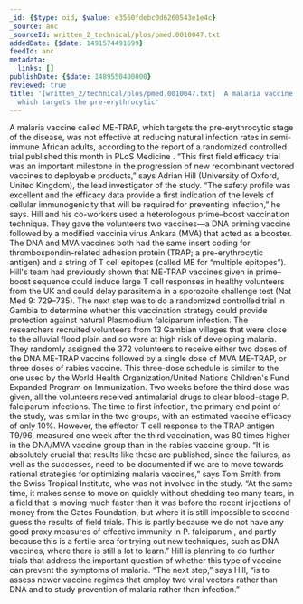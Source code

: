 ```yaml
---
_id: {$type: oid, $value: e3560fdebc0d6260543e1e4c}
_source: anc
_sourceId: written_2_technical/plos/pmed.0010047.txt
addedDate: {$date: 1491574491699}
feedId: anc
metadata:
  links: []
publishDate: {$date: 1489550400000}
reviewed: true
title: '[written_2/technical/plos/pmed.0010047.txt]  A malaria vaccine called ME-TRAP,
  which targets the pre-erythrocytic'
---
```

A malaria vaccine called ME-TRAP, which targets the pre-erythrocytic stage of the
disease, was not effective at reducing natural infection rates in semi-immune African
adults, according to the report of a randomized controlled trial published this month in 
PLoS Medicine . “This first field efficacy trial was an important
milestone in the progression of new recombinant vectored vaccines to deployable products,”
says Adrian Hill (University of <ignore  id='undefined'>Oxford, </ignore><ignore  id='undefined'><geo  id='2635167'>United Kingdom</geo></ignore>), the lead investigator of the
study. “The safety profile was excellent and the efficacy data provide a first indication
of the levels of cellular immunogenicity that will be required for preventing infection,”
he says.
Hill and his co-workers used a heterologous prime–boost vaccination technique. They gave
the volunteers two vaccines—a DNA priming vaccine followed by a modified vaccinia virus
Ankara (MVA) that acted as a booster. The DNA and MVA vaccines both had the same insert
coding for thrombospondin-related adhesion protein (TRAP; a pre-erythrocytic antigen) and a
string of T cell epitopes (called ME for “multiple epitopes”).
Hill&#x27;s team had previously shown that ME-TRAP vaccines given in prime–boost sequence
could induce large T cell responses in healthy volunteers from the <geo  id='2635167'>UK</geo> and could delay
parasitemia in a sporozoite challenge test (Nat Med 9: 729–735). The next step was to do a
randomized controlled trial in <geo  id='2413451'>Gambia</geo> to determine whether this vaccination strategy could
provide protection against natural 
Plasmodium falciparum infection.
The researchers recruited volunteers from 13 Gambian villages that were close to the
alluvial flood plain and so were at high risk of developing malaria. They randomly assigned
the 372 volunteers to receive either two doses of the DNA ME-TRAP vaccine followed by a
single dose of MVA ME-TRAP, or three doses of rabies vaccine. This three-dose schedule is
similar to the one used by the World Health Organization/United Nations Children&#x27;s Fund
Expanded Program on Immunization. Two weeks before the third dose was given, all the
volunteers received antimalarial drugs to clear blood-stage 
P. falciparum infections.
The time to first infection, the primary end point of the study, was similar in the two
groups, with an estimated vaccine efficacy of only 10%. However, the effector T cell
response to the TRAP antigen T9/96, measured one week after the third vaccination, was 80
times higher in the DNA/MVA vaccine group than in the rabies vaccine group.
“It is absolutely crucial that results like these are published, since the failures, as
well as the successes, need to be documented if we are to move towards rational strategies
for optimizing malaria vaccines,” says Tom Smith from the <ignore  id='undefined'>Swiss</ignore> Tropical Institute, who was
not involved in the study. “At the same time, it makes sense to move on quickly without
shedding too many tears, in a field that is moving much faster than it was before the
recent injections of money from the Gates Foundation, but where it is still impossible to
second-guess the results of field trials. This is partly because we do not have any good
proxy measures of effective immunity in 
P. falciparum , and partly because this is a fertile area for
trying out new techniques, such as DNA vaccines, where there is still a lot to learn.”
Hill is planning to do further trials that address the important question of whether
this type of vaccine can prevent the symptoms of malaria. “The next step,” says Hill, “is
to assess newer vaccine regimes that employ two viral vectors rather than DNA and to study
prevention of malaria rather than infection.”